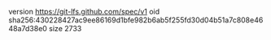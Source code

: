 version https://git-lfs.github.com/spec/v1
oid sha256:430228427ac9ee86169d1bfe982b6ab5f255fd30d04b51a7c808e4648a7d38e0
size 2733
